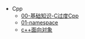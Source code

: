 * Cpp
   * [00-基础知识-C过度Cpp](00-基础知识-C过度Cpp.md)
   * [01-namespace](01-namespace.md)
   * [c++面向对象](c++面向对象/)
